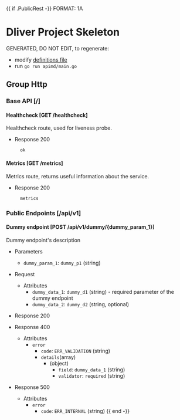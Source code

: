 {{ if .PublicRest -}}
FORMAT: 1A

# Dliver Project Skeleton

GENERATED, DO NOT EDIT, to regenerate:
- modify [definitions file](apimd/main.go)
- run `go run apimd/main.go`

## Group Http

### Base API [/]

#### Healthcheck [GET /healthcheck]
Healthcheck route, used for liveness probe.

+ Response 200

        ok

#### Metrics [GET /metrics]
Metrics route, returns useful information about the service.

+ Response 200

        metrics

### Public Endpoints [/api/v1]

#### Dummy endpoint [POST /api/v1/dummy/{dummy_param_1}]
Dummy endpoint's description

+ Parameters
    + `dummy_param_1`: `dummy_p1` (string)

+ Request
    + Attributes
        + `dummy_data_1`: `dummy_d1` (string) - required parameter of the dummy endpoint
        + `dummy_data_2`: `dummy_d2` (string, optional)

+ Response 200

+ Response 400
    + Attributes
        + `error`
            + `code`: `ERR_VALIDATION` (string)
            + `details`(array)
                + (object)
                    + `field`: `dummy_data_1` (string)
                    + `validator`: `required` (string)

+ Response 500
    + Attributes
        + `error`
            + `code`: `ERR_INTERNAL` (string)
{{ end -}}
